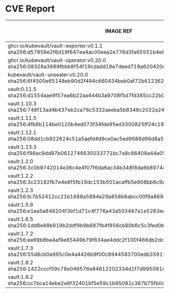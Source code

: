 # CVE Report
|                                                      IMAGE REF                                                      |      OS       | CRITICAL<BR>(OS, OTHER) | HIGH<BR>(OS, OTHER) | MEDIUM<BR>(OS, OTHER) | LOW<BR>(OS, OTHER) | UNKNOWN<BR>(OS, OTHER) |
|---------------------------------------------------------------------------------------------------------------------|---------------|-------------------------|---------------------|-----------------------|--------------------|------------------------|
| ghcr.io/kubevault/vault-exporter:v0.1.1<br>sha256:d57858e2f6d19f647ea4ac00eea2e776d3fa65551b4e662d3c6791a334ea0e61  | debian 10.10  | 0, 5                    | 0, 48               | 0, 36                 | 0, 1               | 6, 0                   |
| ghcr.io/kubevault/vault-operator:v0.20.0<br>sha256:08328a3689fbbb8f54f19cdadd19e7deed718a620420d284258f08dd5bd4ac1b | debian 12.9   | 0, 0                    | 0, 2                | 1, 4                  | 0, 0               | 0, 0                   |
| kubevault/vault-unsealer:v0.20.0<br>sha256:6f4500e65148eb90d2f494c660434beb0af72b61236288a9efb10735a415ac66         | debian 12.9   | 0, 0                    | 0, 2                | 0, 4                  | 0, 0               | 0, 0                   |
| vault:0.11.5<br>sha256:d1554aae9f57ea6b22aa444b3a9708f5d7fd385cc22b0b1dc07ce77ef7c76d4c                             | alpine 3.8.1  | **2**, 0                | 0, 0                | 0, 0                  | 0, 0               | 0, 0                   |
| vault:1.10.3<br>sha256:748f13ad4b437eb2ca78c5332aeeba5b8346c2022a244fa41e5d3ae889826629                             | alpine 3.14.6 | **1**, 6                | **8**, 46           | 6, 44                 | 0, 5               | 0, 0                   |
| vault:1.11.5<br>sha256:4fb6b114be0120b4ed073f34fde95ed3300825ff24c1974daafbbaae325d03e1                             | alpine 3.14.8 | 0, 5                    | **8**, 36           | 4, 39                 | 0, 3               | 0, 0                   |
| vault:1.12.1<br>sha256:08dd1cb922624c51a5aefd4d9ce0ac5ed9688d96d8a5ad94664fa10e84702ed6                             | alpine 3.14.8 | 0, 5                    | **8**, 40           | 4, 45                 | 0, 4               | 0, 0                   |
| vault:1.13.3<br>sha256:f98ac9dd97b0612746630033771bc7a8c86408a44a056f3f4be47fc576ec3744                             | alpine 3.18.6 | 0, 2                    | 0, 24               | 22, 38                | 4, 3               | 2, 0                   |
| vault:1.2.0<br>sha256:3c0b9742014e36c4e4f07f6da6ac34b348f8da6b897446d77ee70c1a2b6c2539                              | alpine 3.10.1 | **3**, 0                | **9**, 0            | 14, 0                 | 4, 0               | 0, 0                   |
| vault:1.2.2<br>sha256:3c23182fb7e4e8f5fb19dc153b501acaffb5e908bb6c9ad192e37ab3ca2ed2b4                              | alpine 3.10.2 | **1**, 0                | **9**, 0            | 14, 0                 | 4, 0               | 0, 0                   |
| vault:1.2.3<br>sha256:fc7b52412cc21b1688a5894e29a858b6abcc00f9a869dee909da2e0a2c1dc09c                              | alpine 3.10.3 | **1**, 0                | **9**, 0            | 10, 0                 | 2, 0               | 0, 0                   |
| vault:1.5.9<br>sha256:e1ea5a848204f3bf1d71c4f776a43a503487a1e5263ee7a034330f48fc6be3f4                              | alpine 3.13.7 | **1**, 4                | **7**, 43           | 2, 30                 | 0, 1               | 0, 0                   |
| vault:1.6.5<br>sha256:1dd8e88b919b2ddf9b9b687fb4f856cb80b6c5c3fed0b0ee1427932be3ee28b6                              | alpine 3.13.5 | **4**, 4                | **27**, 42          | 6, 30                 | 0, 1               | 0, 0                   |
| vault:1.7.2<br>sha256:ee69b8ba4af9e85449b79f634ae4ddc2f100f466db2dcbb83f6b69c8581de3aa                              | alpine 3.13.5 | **4**, 4                | **27**, 42          | 6, 30                 | 0, 1               | 0, 0                   |
| vault:1.7.3<br>sha256:55d8cb0a995c0e4a4426b9f00c8944583700edb35917d2d950ed9b2379e61830                              | alpine 3.13.5 | **4**, 4                | **27**, 39          | 6, 28                 | 0, 1               | 0, 0                   |
| vault:1.8.2<br>sha256:1422cccf59c78e046576e84612202334d1f7d995091d33f0e00141c3b075d0db                              | alpine 3.14.2 | **1**, 7                | **32**, 63          | 10, 54                | 0, 4               | 0, 0                   |
| vault:1.9.2<br>sha256:cc7bca14ebe2e6f32401bf5e59c1b95081c387b75fb0c06c18c085670338a59b                              | alpine 3.14.3 | **1**, 8                | **14**, 51          | 6, 46                 | 0, 4               | 0, 0                   |
